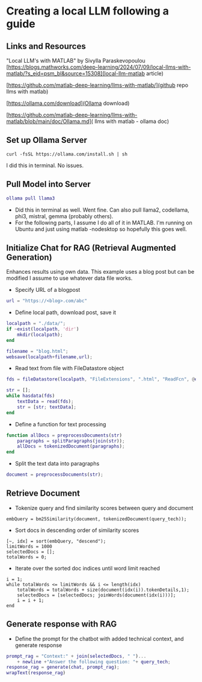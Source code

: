 # Creating a local LLM following a guide 

## Links and Resources

"Local LLM's with MATLAB" by Sivylla Paraskevopoulou
[https://blogs.mathworks.com/deep-learning/2024/07/09/local-llms-with-matlab/?s_eid=psm_bl&source=15308](local-llm-matlab article)

[https://github.com/matlab-deep-learning/llms-with-matlab/](github repo llms with matlab)

[https://ollama.com/download](Ollama download)

[https://github.com/matlab-deep-learning/llms-with-matlab/blob/main/doc/Ollama.md](
llms with matlab - ollama doc)

## Set up Ollama Server

```
curl -fsSL https://ollama.com/install.sh | sh
```
I did this in terminal. No issues.

## Pull Model into Server

```matlab
ollama pull llama3
```
- Did this in terminal as well. Went fine. Can also pull llama2, codellama, phi3, mistral, gemma (probably others).
- For the following parts, I assume I do all of it in MATLAB. I'm running on Ubuntu and just using matlab -nodesktop so hopefully this goes well.


## Initialize Chat for RAG (Retrieval Augmented Generation)

Enhances results using own data. This example uses a blog post but can be modified I assume to use whatever data file works.

- Specify URL of a blogpost

```matlab
url = "https://<blog>.com/abc"
```

- Define local path, download post, save it

```matlab
localpath = "./data/";
if ~exist(localpath, 'dir')
    mkdir(localpath);
end

filename = "blog.html";
websave(localpath+filename,url);
```

- Read text from file with FileDatastore object

```matlab
fds = fileDatastore(localpath, "FileExtensions", ".html", "ReadFcn", @extractFileText);

str = [];
while hasdata(fds)
    textData = read(fds);
    str = [str; textData];
end
```

- Define a function for text processing

```matlab
function allDocs = preprocessDocuments(str)
    paragraphs = splitParagraphs(join(str));
    allDocs = tokenizedDocument(paragraphs);
end
```

- Split the text data into paragraphs
```matlab
document = preprocessDocuments(str);
```

## Retrieve Document

- Tokenize query and find similarity scores between query and document
```
embQuery = bm25Similarity(document, tokenizedDocument(query_tech));
```

- Sort docs in descending order of similarity scores
```
[~, idx] = sort(embQuery, "descend");
limitWords = 1000
selectedDocs = [];
totalWords = 0;
```

- Iterate over the sorted doc indices until word limit reached
```
i = 1;
while totalWords <= limitWords && i <= length(idx)
    totalWords = totalWords + size(document(idx(i)).tokenDetails,1);
    selectedDocs = [selectedDocs; joinWords(document(idx(i)))];
    i = i + 1;
end
```

## Generate response with RAG

- Define the prompt for the chatbot with added technical context, and generate response
```matlab
prompt_rag = "Context:" + join(selectedDocs, " ")...
    + newline +"Answer the following question: "+ query_tech;
response_rag = generate(chat, prompt_rag);
wrapText(response_rag)
```
    



















